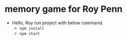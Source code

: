 # memory game for Roy Penn

+ Hello, Roy run project with below command.
    + `npm install`
    + `npm start`

